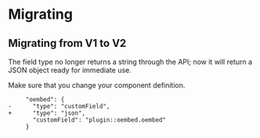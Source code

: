 # Migrating

## Migrating from V1 to V2

The field type no longer returns a string through the API; now it will return a
JSON object ready for immediate use.

Make sure that you change your component definition.

```
     "oembed": {
-      "type": "customField",
+      "type": "json",
       "customField": "plugin::oembed.oembed"
     }
```
